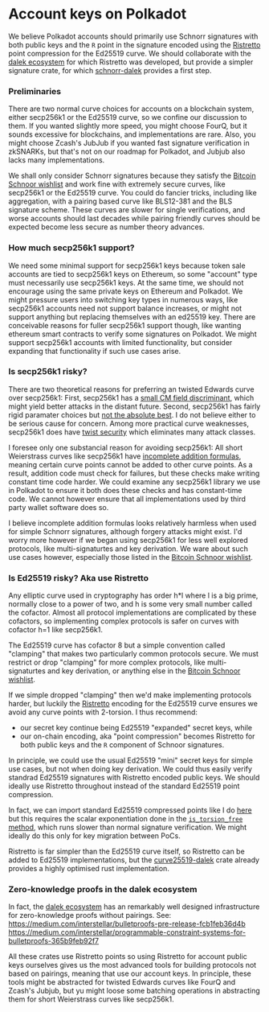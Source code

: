 
# Account keys on Polkadot

We believe Polkadot accounts should primarily use Schnorr signatures with both public keys and the `R` point in the signature encoded using the [Ristretto](https://ristretto.group) point compression for the Ed25519 curve.  We should collaborate with the [dalek ecosystem](https://github.com/dalek-cryptography) for which Ristretto was developed, but provide a simpler signature crate, for which [schnorr-dalek](https://github.com/w3f/schnorr-dalek) provides a first step.

### Preliminaries

There are two normal curve choices for accounts on a blockchain system, either secp256k1 or the Ed25519 curve, so we confine our discussion to them.  If you wanted slightly more speed, you might choose FourQ, but it sounds excessive for blockchains, and implementations are rare.  Also, you might choose Zcash's JubJub if you wanted fast signature verification in zkSNARKs, but that's not on our roadmap for Polkadot, and Jubjub also lacks many implementations.

We shall only consider Schnorr signatures because they satisfy the [Bitcoin Schnoor wishlist](https://github.com/sipa/bips/blob/bip-schnorr/bip-schnorr.mediawiki) and work fine with extremely secure curves, like secp256k1 or the Ed25519 curve.  You could do fancier tricks, including like aggregation, with a pairing based curve like BLS12-381 and the BLS signature scheme.  These curves are slower for single verifications, and worse accounts should last decades while pairing friendly curves should be expected become less secure as number theory advances.  

### How much secp256k1 support?

We need some minimal support for secp256k1 keys because token sale accounts are tied to secp256k1 keys on Ethereum, so some "account" type must necessarily use secp256k1 keys.  At the same time, we should not encourage using the same private keys on Ethereum and Polkadot.  We might pressure users into switching key types in numerous ways, like secp256k1 accounts need not support balance increases, or might not support anything but replacing themselves with an ed25519 key.  There are conceivable reasons for fuller secp256k1 support though, like wanting ethereum smart contracts to verify some signatures on Polkadot.  We might support secp256k1 accounts with limited functionality, but consider expanding that functionality if such use cases arise. 

### Is secp256k1 risky?

There are two theoretical reasons for preferring an twisted Edwards curve over secp256k1:  First, secp256k1 has a [small CM field discriminant](https://safecurves.cr.yp.to/disc.html), which might yield better attacks in the distant future.  Second, secp256k1 has fairly rigid paramater choices but [not the absolute best](https://safecurves.cr.yp.to/rigid.html).  I do not believe either to be serious cause for concern.  Among more practical curve weaknesses, secp256k1 does have [twist security](https://safecurves.cr.yp.to/twist.html) which eliminates many attack classes.  

I foresee only one substancial reason for avoiding secp256k1:  All short Weierstrass curves like secp256k1 have [incomplete addition formulas](https://safecurves.cr.yp.to/complete.html), meaning certain curve points cannot be added to other curve points.  As a result, addition code must check for failures, but these checks make writing constant time code harder.  We could examine any secp256k1 library we use in Polkadot to ensure it both does these checks and has constant-time code.  We cannot however ensure that all implementations used by third party wallet software does so.

I believe incomplete addition formulas looks relatively harmless when used for simple Schnorr signatures, although forgery attacks might exist.  I'd worry more however if we began using secp256k1 for less well explored protocols, like multi-signaturtes and key derivation.   We ware about such use cases however, especially those listed in the [Bitcoin Schnoor wishlist](https://github.com/sipa/bips/blob/bip-schnorr/bip-schnorr.mediawiki).  

### Is Ed25519 risky?  Aka use Ristretto

Any elliptic curve used in cryptography has order h*l where l is a big prime, normally close to a power of two, and h is some very small number called the cofactor.  Almost all protocol implementations are complicated by these cofactors, so implementing complex protocols is safer on curves with cofactor h=1 like secp256k1.  

The Ed25519 curve has cofactor 8 but a simple convention called "clamping" that makes two particularly common protocols secure.  We must restrict or drop "clamping" for more complex protocols, like multi-signaturtes and key derivation, or anything else in the [Bitcoin Schnoor wishlist](https://github.com/sipa/bips/blob/bip-schnorr/bip-schnorr.mediawiki).  

If we simple dropped "clamping" then we'd make implementing protocols harder, but luckily the [Ristretto](https://ristretto.group) encoding for the Ed25519 curve ensures we avoid any curve points with 2-torsion.  I thus recommend:
 - our secret key continue being Ed25519 "expanded" secret keys, while
 - our on-chain encoding, aka "point compression" becomes Ristretto for both public keys and the `R` component of Schnoor signatures. 

In principle, we could use the usual Ed25519 "mini" secret keys for simple use cases, but not when doing key derivation.  We could thus easily verify standrad Ed25519 signatures with Ristretto encoded public keys.  We should ideally use Ristretto throughout instead of the standard Ed25519 point compression.  

In fact, we can import standard Ed25519 compressed points like I do [here](https://github.com/w3f/schnorr-dalek/blob/master/src/ristretto.rs#L877) but this requires the scalar exponentiation done in the [`is_torsion_free` method](https://doc.dalek.rs/curve25519_dalek/edwards/struct.EdwardsPoint.html#method.is_torsion_free), which runs slower than normal signature verification.  We might ideally do this only for key migration between PoCs.

Ristretto is far simpler than the Ed25519 curve itself, so Ristretto can be added to Ed25519 implementations, but the [curve25519-dalek](https://github.com/dalek-cryptography/curve25519-dalek) crate already provides a highly optimised rust implementation.

### Zero-knowledge proofs in the dalek ecosystem

In fact, the [dalek ecosystem](https://github.com/dalek-cryptography) has an remarkably well designed infrastructure for zero-knowledge proofs without pairings.  See:
 https://medium.com/interstellar/bulletproofs-pre-release-fcb1feb36d4b
 https://medium.com/interstellar/programmable-constraint-systems-for-bulletproofs-365b9feb92f7

All these crates use Ristretto points so using Ristretto for account public keys ourselves gives us the most advanced tools for building protocols not based on pairings, meaning that use our account keys.  In principle, these tools might be abstracted for twisted Edwards curves like FourQ and Zcash's Jubjub, but yu might loose some batching operations in abstracting them for short Weierstrass curves like secp256k1. 


